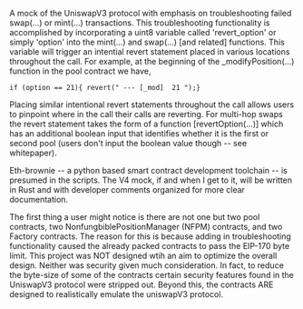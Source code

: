 A mock of the UniswapV3 protocol with emphasis on troubleshooting failed swap(...) or mint(...) transactions. This troubleshooting functionality is accomplished by incorporating a uint8 variable called 'revert_option' or simply 'option' into the mint(...) and swap(...) [and related] functions. This variable will trigger an intential revert statement placed in various locations throughout the call. For example, at the beginning of the _modifyPosition(...) function in the pool contract we have,

    if (option == 21){ revert(" --- [_mod]  21 ");}

Placing similar intentional revert statements throughout the call allows users to pinpoint where in the call their calls are reverting. For multi-hop swaps the revert statement takes the form of a function [revertOption(...)] which has an additional boolean input that identifies whether it is the first or second pool (users don't input the boolean value though -- see whitepaper). 

Eth-brownie -- a python based  smart contract development toolchain -- is presumed in the scripts. The V4 mock, if and when I get to it, will be written in Rust and with developer comments organized for more clear documentation.

The first thing a user might notice is there are not one but two pool contracts, two NonfungbiblePositionManager (NFPM) contracts, and two Factory contracts. The reason for this is because adding in troubleshooting functionality caused the already packed contracts to pass the EIP-170 byte limit. This project was NOT designed wtih an aim to optimize the overall design. Neither was security given much consideration. In fact, to reduce the byte-size of some of the contracts certain security features found in the UniswapV3 protocol were stripped out. Beyond this, the contracts ARE designed to realistically emulate the uniswapV3 protocol. 
